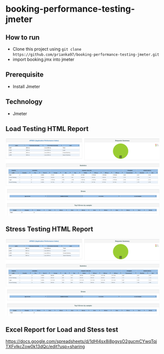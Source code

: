 # booking-performance-testing-jmeter

## How to run
- Clone this project using `git clone https://github.com/prianka97/booking-performance-testing-jmeter.git`
- import booking.jmx into jmeter

## Prerequisite
- Install Jmeter

## Technology 
- Jmeter

## Load Testing HTML Report

![load-test-report](images/load-test-report.png)

## Stress Testing HTML Report

![stress-test-report](images/stress-test-report.png)

## Excel Report for Load and Stess test

https://docs.google.com/spreadsheets/d/1dHI4sx8i8pgysO2gucmCYwqTqjTXFvIkcZow0k13dQc/edit?usp=sharing
